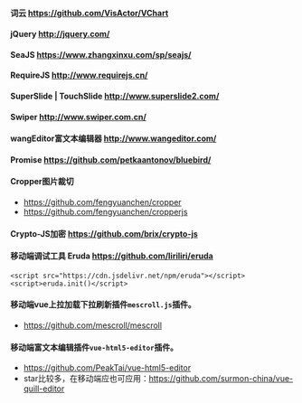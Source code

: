#### 词云 https://github.com/VisActor/VChart
#### jQuery http://jquery.com/
#### SeaJS https://www.zhangxinxu.com/sp/seajs/
#### RequireJS http://www.requirejs.cn/
#### SuperSlide | TouchSlide http://www.superslide2.com/
#### Swiper http://www.swiper.com.cn/
#### wangEditor富文本编辑器 http://www.wangeditor.com/
#### Promise https://github.com/petkaantonov/bluebird/
#### Cropper图片裁切
* https://github.com/fengyuanchen/cropper
* https://github.com/fengyuanchen/cropperjs
#### Crypto-JS加密 https://github.com/brix/crypto-js
#### 移动端调试工具 Eruda https://github.com/liriliri/eruda
```
<script src="https://cdn.jsdelivr.net/npm/eruda"></script>
<script>eruda.init()</script>
```
#### 移动端vue上拉加载下拉刷新插件```mescroll.js```插件。
* https://github.com/mescroll/mescroll
#### 移动端富文本编辑插件```vue-html5-editor```插件。
* https://github.com/PeakTai/vue-html5-editor
* star比较多，在移动端应也可应用：https://github.com/surmon-china/vue-quill-editor
